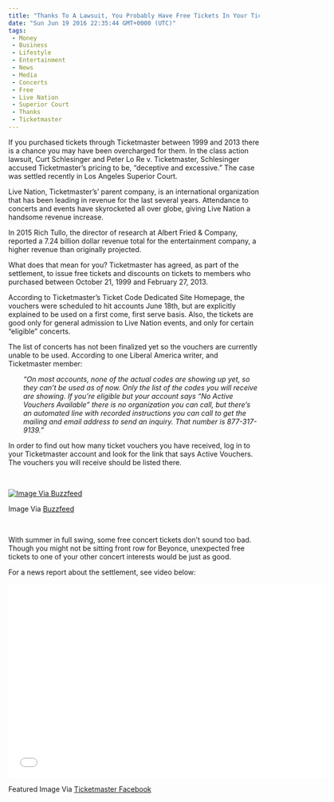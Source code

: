 ```yaml
---
title: "Thanks To A Lawsuit, You Probably Have Free Tickets In Your Ticketmaster Account (VIDEO)"
date: "Sun Jun 19 2016 22:35:44 GMT+0000 (UTC)"
tags: 
 - Money
 - Business
 - Lifestyle
 - Entertainment
 - News
 - Media
 - Concerts
 - Free
 - Live Nation
 - Superior Court
 - Thanks
 - Ticketmaster
---
```

<p><!-- Quick Adsense WordPress Plugin: http://quicksense.net/ --></p><p>If you purchased tickets through Ticketmaster between 1999 and 2013 there is a chance you may have been overcharged for them. In the class action lawsuit, Curt Schlesinger and Peter Lo Re v. Ticketmaster, Schlesinger accused Ticketmaster&#x2019;s pricing to be, &#x201C;deceptive and excessive.&#x201D; The case was settled recently in Los Angeles Superior Court.</p><p>Live Nation, Ticketmaster&#x2019;s&#x2019; parent company, is an international organization that has been leading in revenue for the last several years. Attendance to concerts and events have skyrocketed all over globe, giving Live Nation a handsome revenue increase.</p><p>In 2015 Rich Tullo, the director of research at Albert Fried &amp; Company, reported a 7.24 billion dollar revenue total for the entertainment company, a higher revenue than originally projected.</p><p>What does that mean for you? Ticketmaster has agreed, as part of the settlement, to issue free tickets and discounts on tickets to members who purchased between October 21, 1999 and February 27, 2013.</p><p>According to Ticketmaster&#x2019;s Ticket Code Dedicated Site Homepage, the vouchers were scheduled to hit accounts June 18th, but are explicitly explained to be used on a first come, first serve basis. Also, the tickets are good only for general admission to Live Nation events, and only for certain &#x201C;eligible&#x201D; concerts.</p><p>The list of concerts has not been finalized yet so the vouchers are currently unable to be used. According to one Liberal America writer, and Ticketmaster member:</p><p style="padding-left: 30px;"><em>&#x201C;On most accounts, none of the actual codes are showing up yet, so they can&#x2019;t be used as of now. Only the list of the codes you will receive are showing. If you&#x2019;re eligible but your account says &#x201C;No Active Vouchers Available&#x201D; there is no organization you can call, but there&#x2019;s an automated&#xA0;line with recorded instructions you can call to get the mailing and email address to send an inquiry. That number is 877-317-9139.&#x201D;</em></p><p>In order to find out how many ticket vouchers you have received, log in to your Ticketmaster account and look for the link that says Active Vouchers. The vouchers you will receive should be listed there.</p><p>&#xA0;</p><div id="attachment_138085" style="width: 387px" class="wp-caption aligncenter"><a href="http://i1.wp.com/cdn.liberalamerica.org/wp-content/uploads/2016/06/concerts.jpg"><img class="size-full wp-image-138085" src="http://i1.wp.com/cdn.liberalamerica.org/wp-content/uploads/2016/06/concerts.jpg?resize=377%2C332" alt="Image Via Buzzfeed" srcset="http://i1.wp.com/cdn.liberalamerica.org/wp-content/uploads/2016/06/concerts.jpg?resize=377%2C332 377w, http://i1.wp.com/cdn.liberalamerica.org/wp-content/uploads/2016/06/concerts.jpg?resize=377%2C332 64w, http://i1.wp.com/cdn.liberalamerica.org/wp-content/uploads/2016/06/concerts.jpg?resize=377%2C332 350w" sizes="(max-width: 377px) 100vw, 377px" data-recalc-dims="1"></a>
<p class="wp-caption-text">Image Via <a href="https://www.buzzfeed.com/juliegerstein/ticketmaster-vouchers?utm_term=.pnG5AQ0Md&amp;bffbtrending#.vgVwdpmrX" onclick="__gaTracker(&apos;send&apos;, &apos;event&apos;, &apos;outbound-article&apos;, &apos;https://www.buzzfeed.com/juliegerstein/ticketmaster-vouchers?utm_term=.pnG5AQ0Md&amp;bffbtrending#.vgVwdpmrX&apos;, &apos;Buzzfeed&apos;);">Buzzfeed</a></p>
</div><p>&#xA0;</p><p>With summer in full swing, some free concert tickets don&#x2019;t sound too bad. Though you might not be sitting front row for Beyonce, unexpected free tickets to one of your other concert interests would be just as good.</p><p>For a news report about the settlement, see video below:</p><p><!-- Quick Adsense WordPress Plugin: http://quicksense.net/ --></p><p><span class="embed-youtube" style="text-align:center; display: block;"><iframe class="youtube-player" type="text/html" width="640" height="390" src="//www.youtube.com/embed/DEjlQ4h73kI?version=3&amp;rel=1&amp;fs=1&amp;autohide=2&amp;showsearch=0&amp;showinfo=1&amp;iv_load_policy=1&amp;wmode=transparent" allowfullscreen="true" style="border:0;"></iframe></span></p><p>Featured Image Via <a href="https://www.facebook.com/Ticketmaster/photos/?tab=album&amp;album_id=10150703098283641" onclick="__gaTracker(&apos;send&apos;, &apos;event&apos;, &apos;outbound-article&apos;, &apos;https://www.facebook.com/Ticketmaster/photos/?tab=album&amp;album_id=10150703098283641&apos;, &apos;Ticketmaster Facebook&apos;);">Ticketmaster Facebook</a></p><div style="font-size:0px;height:0px;line-height:0px;margin:0;padding:0;clear:both"></div>